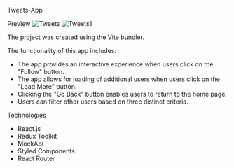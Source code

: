 Tweets-App


Preview
![Tweets](https://user-images.githubusercontent.com/109728377/234537041-d55d663b-cfae-4e3d-a184-89b13507a913.jpg)
![Tweets1](https://user-images.githubusercontent.com/109728377/234537117-51b450f6-1f88-4327-84fb-7e6ab59b4f34.jpg)


The project was created using the Vite bundler.

The functionality of this app includes:

- The app provides an interactive experience when users click on the "Follow" button.
- The app allows for loading of additional users when users click on the "Load More" button.
- Clicking the "Go Back" button enables users to return to the home page.
- Users can filter other users based on three distinct criteria.

Technologies

 - React.js
 - Redux Toolkit
 - MockApi
 - Styled Components
 - React Router
